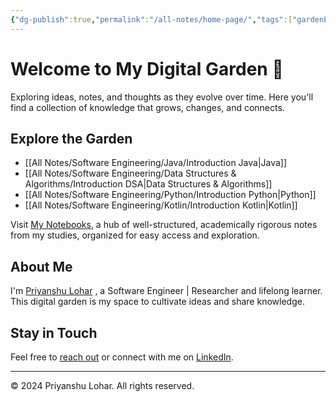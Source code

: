 ```yaml
---
{"dg-publish":true,"permalink":"/all-notes/home-page/","tags":["gardenEntry"]}
---
```


# Welcome to My Digital Garden 🌱

Exploring ideas, notes, and thoughts as they evolve over time. Here you'll find a collection of knowledge that grows, changes, and connects.

## Explore the Garden

- [[All Notes/Software Engineering/Java/Introduction Java\|Java]]
- [[All Notes/Software Engineering/Data Structures & Algorithms/Introduction DSA\|Data Structures & Algorithms]]
- [[All Notes/Software Engineering/Python/Introduction Python\|Python]]
- [[All Notes/Software Engineering/Kotlin/Introduction Kotlin\|Kotlin]]

Visit [My Notebooks](https://pylhr.vercel.app/notebooks), a hub of well-structured, academically rigorous notes from my studies, organized for easy access and exploration. 
## About Me 
I'm [Priyanshu Lohar](https://pylhr.vercel.app) , a Software Engineer | Researcher and lifelong learner. This digital garden is my space to cultivate ideas and share knowledge. 
## Stay in Touch 
 
 Feel free to [reach out](mailto:priyanshulohar1@gmail.com) or connect with me on [LinkedIn](https://www.linkedin.com/in/pylhr). 

--- 

© 2024 Priyanshu Lohar. All rights reserved. 


